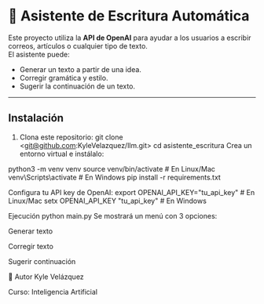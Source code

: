# 📝 Asistente de Escritura Automática

Este proyecto utiliza la **API de OpenAI** para ayudar a los usuarios a escribir correos, artículos o cualquier tipo de texto.  
El asistente puede:
- Generar un texto a partir de una idea.
- Corregir gramática y estilo.
- Sugerir la continuación de un texto.

---

##  Instalación
1. Clona este repositorio:
   git clone <git@github.com:KyleVelazquez/llm.git>
   cd asistente_escritura
Crea un entorno virtual e instálalo:

python3 -m venv venv
source venv/bin/activate  # En Linux/Mac
venv\Scripts\activate     # En Windows
pip install -r requirements.txt

Configura tu API key de OpenAI:
export OPENAI_API_KEY="tu_api_key"   # En Linux/Mac
setx OPENAI_API_KEY "tu_api_key"     # En Windows

Ejecución
python main.py
Se mostrará un menú con 3 opciones:

Generar texto

Corregir texto

Sugerir continuación

👤 Autor
Kyle Velázquez

Curso: Inteligencia Artificial